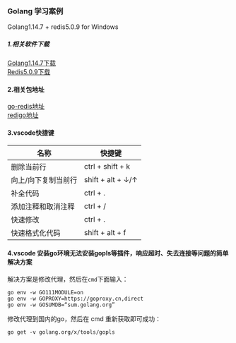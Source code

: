 ### Golang 学习案例

Golang1.14.7 + redis5.0.9 for Windows

##### 1.相关软件下载

[Golang1.14.7下载](https://studygolang.com/dl/golang/go1.14.7.windows-amd64.zip "Golang1.14.7下载地址请点击") <br/>
[Redis5.0.9下载](https://github.com/tporadowski/redis/releases/download/v5.0.9/Redis-x64-5.0.9.msi "Redis5.0.9下载地址请点击") <br/>

#### 2.相关包地址

[go-redis地址](https://github.com/go-redis/redis) <br/>
[redigo地址](https://github.com/gomodule/redigo) <br/>

#### 3.vscode快捷键

| 名称 | 快捷键 |
| --- | --- |
| 删除当前行 | ctrl + shift + k |
| 向上/向下复制当前行 | shift + alt + ↓/↑ |
| 补全代码 | ctrl + . |
| 添加注释和取消注释 | ctrl + / |
| 快速修改 | ctrl + . |
| 快速格式化代码 | shift + alt + f |

#### 4.vscode 安装go环境无法安装gopls等插件，响应超时、失去连接等问题的简单解决方案

解决方案是修改代理，然后在`cmd`下面输入：
```
go env -w GO111MODULE=on
go env -w GOPROXY=https://goproxy.cn,direct
go env -w GOSUMDB=“sum.golang.org”
```

修改代理到国内的go，然后在 cmd 重新获取即可成功：
```
go get -v golang.org/x/tools/gopls
```
